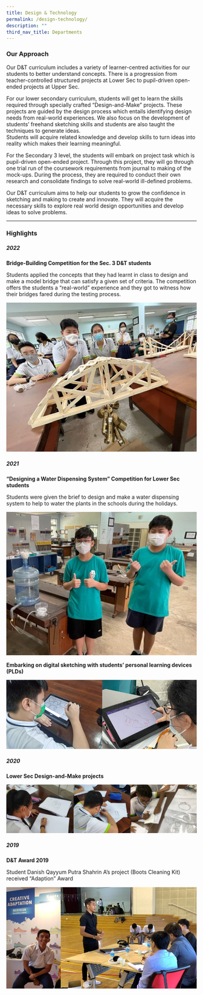 ```yaml
---
title: Design & Technology
permalink: /design-technology/
description: ""
third_nav_title: Departments
---
```

### Our Approach

Our D&T curriculum includes a variety of learner-centred activities for our students to better understand concepts. There is a progression from teacher-controlled structured projects at Lower Sec to pupil-driven open-ended projects at Upper Sec.

For our lower secondary curriculum, students will get to learn the skills required through specially crafted “Design-and-Make” projects. These projects are guided by the design process which entails identifying design needs from real-world experiences. We also focus on the development of students’ freehand sketching skills and students are also taught the techniques to generate ideas.  
Students will acquire related knowledge and develop skills to turn ideas into reality which makes their learning meaningful.

For the Secondary 3 level, the students will embark on project task which is pupil-driven open-ended project. Through this project, they will go through one trial run of the coursework requirements from journal to making of the mock-ups. During the process, they are required to conduct their own research and consolidate findings to solve real-world ill-defined problems.

Our D&T curriculum aims to help our students to grow the confidence in sketching and making to create and innovate. They will acquire the necessary skills to explore real world design opportunities and develop ideas to solve problems.

* * *

### Highlights

##### 2022

**Bridge-Building Competition for the Sec. 3 D&T students**

Students applied the concepts that they had learnt in class to design and make a model bridge that can satisfy a given set of criteria. The competition offers the students a “real-world” experience and they got to witness how their bridges fared during the testing process.

![](/images/DnT-01.jpg)

##### 2021

**“Designing a Water Dispensing System” Competition for Lower Sec students**

Students were given the brief to design and make a water dispensing system to help to water the plants in the schools during the holidays.

![](/images/DnT-02.jpg)

**Embarking on digital sketching with students’ personal learning devices (PLDs)**

![](/images/DnT-03.jpg)

##### 2020

**Lower Sec Design-and-Make projects**

![](/images/DnT-04.jpg)

##### 2019

**D&T Award 2019**

Student Danish Qayyum Putra Shahrin A’s project (Boots Cleaning Kit) received “Adaption” Award

![](/images/DnT-05.jpg)
